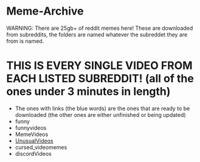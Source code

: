 # Meme-Archive
WARNING: There are 25gb+ of reddit memes here!
These are downloaded from subreddits, the folders are named whatever the subreddet they are from is named.

# THIS IS EVERY SINGLE VIDEO FROM EACH LISTED SUBREDDIT! (all of the ones under 3 minutes in length)
 - The ones with links (the blue words) are the ones that are ready to be downloaded (the other ones are either unfinished or being updated)
 - funny
 - funnyvideos
 - MemeVideos
 - [UnusualVideos](https://drive.google.com/file/d/1MAWr8lOaO1x4t5Hh2hhQk8q6VAkZrWT_/view?usp=sharing)
 - cursed_videomemes
 - discordVideos
